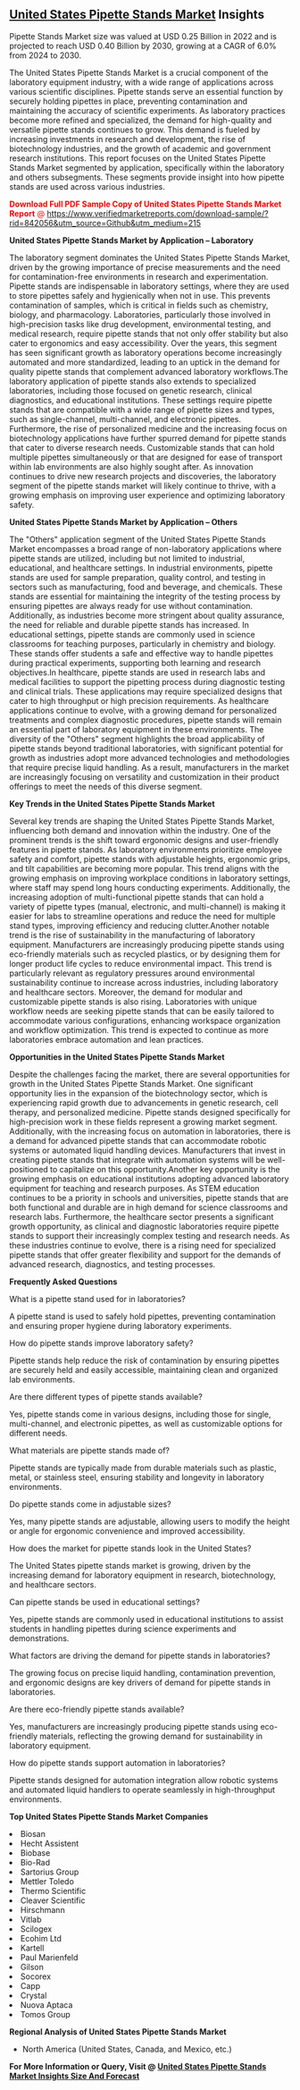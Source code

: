 <h2><a href="https://www.verifiedmarketreports.com/download-sample/?rid=842056&amp;utm_source=Github&amp;utm_medium=215" target="_blank">United States Pipette Stands Market</a> Insights</h2><p>Pipette Stands Market size was valued at USD 0.25 Billion in 2022 and is projected to reach USD 0.40 Billion by 2030, growing at a CAGR of 6.0% from 2024 to 2030.</p><p><p>The United States Pipette Stands Market is a crucial component of the laboratory equipment industry, with a wide range of applications across various scientific disciplines. Pipette stands serve an essential function by securely holding pipettes in place, preventing contamination and maintaining the accuracy of scientific experiments. As laboratory practices become more refined and specialized, the demand for high-quality and versatile pipette stands continues to grow. This demand is fueled by increasing investments in research and development, the rise of biotechnology industries, and the growth of academic and government research institutions. This report focuses on the United States Pipette Stands Market segmented by application, specifically within the laboratory and others subsegments. These segments provide insight into how pipette stands are used across various industries. <p><span class=""><span style="color: #ff0000;"><strong>Download Full PDF Sample Copy of United States Pipette Stands Market Report</strong> @ </span><a href="https://www.verifiedmarketreports.com/download-sample/?rid=842056&amp;utm_source=Github&amp;utm_medium=215" target="_blank">https://www.verifiedmarketreports.com/download-sample/?rid=842056&amp;utm_source=Github&amp;utm_medium=215</a></span></p></p><p><strong>United States Pipette Stands Market by Application – Laboratory</strong></p><p>The laboratory segment dominates the United States Pipette Stands Market, driven by the growing importance of precise measurements and the need for contamination-free environments in research and experimentation. Pipette stands are indispensable in laboratory settings, where they are used to store pipettes safely and hygienically when not in use. This prevents contamination of samples, which is critical in fields such as chemistry, biology, and pharmacology. Laboratories, particularly those involved in high-precision tasks like drug development, environmental testing, and medical research, require pipette stands that not only offer stability but also cater to ergonomics and easy accessibility. Over the years, this segment has seen significant growth as laboratory operations become increasingly automated and more standardized, leading to an uptick in the demand for quality pipette stands that complement advanced laboratory workflows.The laboratory application of pipette stands also extends to specialized laboratories, including those focused on genetic research, clinical diagnostics, and educational institutions. These settings require pipette stands that are compatible with a wide range of pipette sizes and types, such as single-channel, multi-channel, and electronic pipettes. Furthermore, the rise of personalized medicine and the increasing focus on biotechnology applications have further spurred demand for pipette stands that cater to diverse research needs. Customizable stands that can hold multiple pipettes simultaneously or that are designed for ease of transport within lab environments are also highly sought after. As innovation continues to drive new research projects and discoveries, the laboratory segment of the pipette stands market will likely continue to thrive, with a growing emphasis on improving user experience and optimizing laboratory safety.<p><strong>United States Pipette Stands Market by Application – Others</strong></p><p>The "Others" application segment of the United States Pipette Stands Market encompasses a broad range of non-laboratory applications where pipette stands are utilized, including but not limited to industrial, educational, and healthcare settings. In industrial environments, pipette stands are used for sample preparation, quality control, and testing in sectors such as manufacturing, food and beverage, and chemicals. These stands are essential for maintaining the integrity of the testing process by ensuring pipettes are always ready for use without contamination. Additionally, as industries become more stringent about quality assurance, the need for reliable and durable pipette stands has increased. In educational settings, pipette stands are commonly used in science classrooms for teaching purposes, particularly in chemistry and biology. These stands offer students a safe and effective way to handle pipettes during practical experiments, supporting both learning and research objectives.In healthcare, pipette stands are used in research labs and medical facilities to support the pipetting process during diagnostic testing and clinical trials. These applications may require specialized designs that cater to high throughput or high precision requirements. As healthcare applications continue to evolve, with a growing demand for personalized treatments and complex diagnostic procedures, pipette stands will remain an essential part of laboratory equipment in these environments. The diversity of the "Others" segment highlights the broad applicability of pipette stands beyond traditional laboratories, with significant potential for growth as industries adopt more advanced technologies and methodologies that require precise liquid handling. As a result, manufacturers in the market are increasingly focusing on versatility and customization in their product offerings to meet the needs of this diverse segment.<p><strong>Key Trends in the United States Pipette Stands Market</strong></p><p>Several key trends are shaping the United States Pipette Stands Market, influencing both demand and innovation within the industry. One of the prominent trends is the shift toward ergonomic designs and user-friendly features in pipette stands. As laboratory environments prioritize employee safety and comfort, pipette stands with adjustable heights, ergonomic grips, and tilt capabilities are becoming more popular. This trend aligns with the growing emphasis on improving workplace conditions in laboratory settings, where staff may spend long hours conducting experiments. Additionally, the increasing adoption of multi-functional pipette stands that can hold a variety of pipette types (manual, electronic, and multi-channel) is making it easier for labs to streamline operations and reduce the need for multiple stand types, improving efficiency and reducing clutter.Another notable trend is the rise of sustainability in the manufacturing of laboratory equipment. Manufacturers are increasingly producing pipette stands using eco-friendly materials such as recycled plastics, or by designing them for longer product life cycles to reduce environmental impact. This trend is particularly relevant as regulatory pressures around environmental sustainability continue to increase across industries, including laboratory and healthcare sectors. Moreover, the demand for modular and customizable pipette stands is also rising. Laboratories with unique workflow needs are seeking pipette stands that can be easily tailored to accommodate various configurations, enhancing workspace organization and workflow optimization. This trend is expected to continue as more laboratories embrace automation and lean practices.<p><strong>Opportunities in the United States Pipette Stands Market</strong></p><p>Despite the challenges facing the market, there are several opportunities for growth in the United States Pipette Stands Market. One significant opportunity lies in the expansion of the biotechnology sector, which is experiencing rapid growth due to advancements in genetic research, cell therapy, and personalized medicine. Pipette stands designed specifically for high-precision work in these fields represent a growing market segment. Additionally, with the increasing focus on automation in laboratories, there is a demand for advanced pipette stands that can accommodate robotic systems or automated liquid handling devices. Manufacturers that invest in creating pipette stands that integrate with automation systems will be well-positioned to capitalize on this opportunity.Another key opportunity is the growing emphasis on educational institutions adopting advanced laboratory equipment for teaching and research purposes. As STEM education continues to be a priority in schools and universities, pipette stands that are both functional and durable are in high demand for science classrooms and research labs. Furthermore, the healthcare sector presents a significant growth opportunity, as clinical and diagnostic laboratories require pipette stands to support their increasingly complex testing and research needs. As these industries continue to evolve, there is a rising need for specialized pipette stands that offer greater flexibility and support for the demands of advanced research, diagnostics, and testing processes.<p><strong>Frequently Asked Questions</strong></p><p>What is a pipette stand used for in laboratories?</p><p>A pipette stand is used to safely hold pipettes, preventing contamination and ensuring proper hygiene during laboratory experiments.</p><p>How do pipette stands improve laboratory safety?</p><p>Pipette stands help reduce the risk of contamination by ensuring pipettes are securely held and easily accessible, maintaining clean and organized lab environments.</p><p>Are there different types of pipette stands available?</p><p>Yes, pipette stands come in various designs, including those for single, multi-channel, and electronic pipettes, as well as customizable options for different needs.</p><p>What materials are pipette stands made of?</p><p>Pipette stands are typically made from durable materials such as plastic, metal, or stainless steel, ensuring stability and longevity in laboratory environments.</p><p>Do pipette stands come in adjustable sizes?</p><p>Yes, many pipette stands are adjustable, allowing users to modify the height or angle for ergonomic convenience and improved accessibility.</p><p>How does the market for pipette stands look in the United States?</p><p>The United States pipette stands market is growing, driven by the increasing demand for laboratory equipment in research, biotechnology, and healthcare sectors.</p><p>Can pipette stands be used in educational settings?</p><p>Yes, pipette stands are commonly used in educational institutions to assist students in handling pipettes during science experiments and demonstrations.</p><p>What factors are driving the demand for pipette stands in laboratories?</p><p>The growing focus on precise liquid handling, contamination prevention, and ergonomic designs are key drivers of demand for pipette stands in laboratories.</p><p>Are there eco-friendly pipette stands available?</p><p>Yes, manufacturers are increasingly producing pipette stands using eco-friendly materials, reflecting the growing demand for sustainability in laboratory equipment.</p><p>How do pipette stands support automation in laboratories?</p><p>Pipette stands designed for automation integration allow robotic systems and automated liquid handlers to operate seamlessly in high-throughput environments.</p></p><p><strong>Top United States Pipette Stands Market Companies</strong></p><div data-test-id=""><p><li>Biosan</li><li> Hecht Assistent</li><li> Biobase</li><li> Bio-Rad</li><li> Sartorius Group</li><li> Mettler Toledo</li><li> Thermo Scientific</li><li> Cleaver Scientific</li><li> Hirschmann</li><li> Vitlab</li><li> Scilogex</li><li> Ecohim Ltd</li><li> Kartell</li><li> Paul Marienfeld</li><li> Gilson</li><li> Socorex</li><li> Capp</li><li> Crystal</li><li> Nuova Aptaca</li><li> Tomos Group</li></p><div><strong>Regional Analysis of&nbsp;United States Pipette Stands Market</strong></div><ul><li dir="ltr"><p dir="ltr">North America&nbsp;(United States, Canada, and Mexico, etc.)</p></li></ul><p><strong>For More Information or Query, Visit @&nbsp;</strong><strong><a href="https://www.verifiedmarketreports.com/product/pipette-stands-market/?utm_source=Github&amp;utm_medium=215" target="_blank">United States Pipette Stands Market Insights Size And Forecast</a></strong></p></div>
